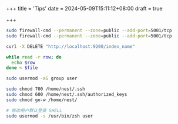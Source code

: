 +++
title = 'Tips'
date = 2024-05-09T15:11:12+08:00
draft = true

+++



```bash
sudo firewall-cmd --permanent --zone=public --add-port=5001/tcp
sudo firewall-cmd --permanent --zone=public --add-port=5001/tcp
```

```bash
curl -X DELETE "http://localhost:9200/index_name"
```

```bash
while read -r row; do
  echo $row
done < $file
```

```bash
sudo usermod -aG group user
```

```bash
sudo chmod 700 /home/nest/.ssh
sudo chmod 600 /home/nest/.ssh/authorized_keys
sudo chmod go-w /home/nest/
```

```bash
# 修改用户默认登录 SHELL
sudo usermod -s /usr/bin/zsh user
```


